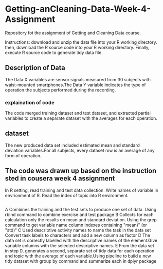 # Getting-anCleaning-Data-Week-4-Assignment
Repository fot the assignment of Getting and Cleaning Data course.

Instructions:  download and unzip the data file into your R working directory.
then, download the R source code into your R working directory.
Finally, execute R source code to generate tidy data file.
 ## Description of Data
The Data X variables are sensor signals measured from 30 subjects with waist-mounted smartphones.The Data Y variable indicates the type of operation the subjects performed during the recording.
### explaination of code
The code merged training dataset and test dataset, and extracted partial variables to create a separate dataset with the averages for each operation.
 ## dataset
The new produced data set included estimated mean and standard deviation variables.For all subjects, every dataset row is an average of any form of operation.

## The code was drawn up based on the instruction sted in cousera week 4 assignment

In R setting, read training and test data collection.
Write names of variable in envrionment of R.
Read the index of topic into R environment.
##
A Combines the training and the test sets to produce one set of data. 
Using rbind command to combine exercise and test package
B Collects for each calculation only the results on mean and standard deviation. Using the grep command to get variable name column indexes containing "mean)" (or "std)"
C Used descriptive activity names to name the task in the data set Convert task labels to characters and add a new column as factor
D The data set is correctly labelled with the descriptive names of the element.Give variable columns with the selected descriptive names.
E From the data set in step D, generates a second, separate set of tidy data for each operation and topic with the average of each variable.Using pipeline to build a new tidy dataset with group by command and summarize each in dplyr package
